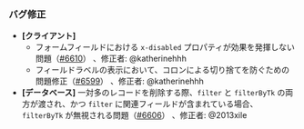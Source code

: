 ### バグ修正

* **[クライアント]**
  * フォームフィールドにおける `x-disabled` プロパティが効果を発揮しない問題（[#6610](https://github.com/nocobase/nocobase/pull/6610)） 、修正者: @katherinehhh
  * フィールドラベルの表示において、コロンによる切り捨てを防ぐための問題修正（[#6599](https://github.com/nocobase/nocobase/pull/6599)） 、修正者: @katherinehhh
* **[データベース]** 一対多のレコードを削除する際、`filter` と `filterByTk` の両方が渡され、かつ `filter` に関連フィールドが含まれている場合、`filterByTk` が無視される問題（[#6606](https://github.com/nocobase/nocobase/pull/6606)） 、修正者: @2013xile

